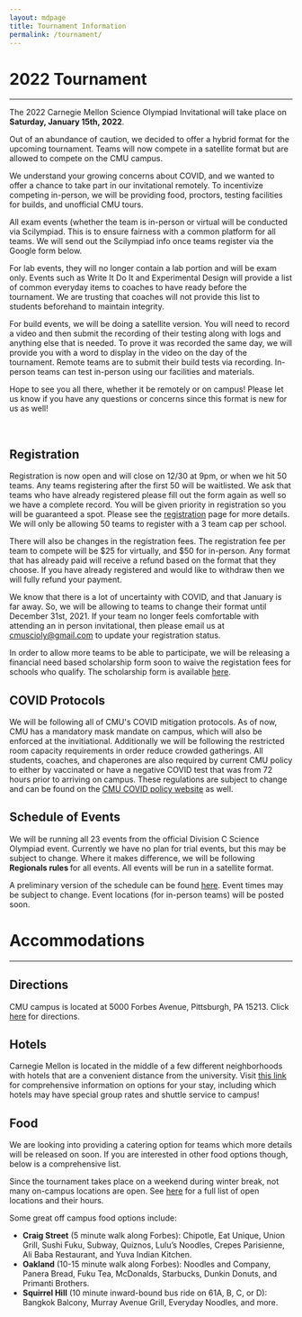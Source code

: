 ```yaml
---
layout: mdpage
title: Tournament Information
permalink: /tournament/
---
```


# 2022 Tournament
<hr>

<div class="row">

<div class="col">

<p>
The 2022 Carnegie Mellon Science Olympiad Invitational will take place on
<strong>Saturday, January 15th, 2022</strong>.
</p>

<p>
Out of an abundance of caution, we decided to offer a hybrid format for the upcoming tournament. Teams will now compete in a satellite format but are allowed to compete on the CMU campus. 
</p>
<p>
We understand your growing concerns about COVID, and we wanted to offer a chance to take part in our invitational remotely. To incentivize competing in-person, we will be providing food, proctors, testing facilities for builds, and unofficial CMU tours. 
</p>
<p>
All exam events (whether the team is in-person or virtual will be conducted via Scilympiad. This is to ensure fairness with a common platform for all teams. We will send out the Scilympiad info once teams register via the Google form below. 
</p>
<p>
For lab events, they will no longer contain a lab portion and will be exam only. Events such as Write It Do It and Experimental Design will provide a list of common everyday items to coaches to have ready before the tournament. We are trusting that coaches will not provide this list to students beforehand to maintain integrity. 
</p>
<p>
For build events, we will be doing a satellite version. You will need to record a video and then submit the recording of their testing along with logs and anything else that is needed. To prove it was recorded the same day, we will provide you with a word to display in the video on the day of the tournament. Remote teams are to submit their build tests via recording. In-person teams can test in-person using our facilities and materials.  
</p>
<p>
Hope to see you all there, whether it be remotely or on campus! Please let us know if you have any questions or concerns since this format is new for us as well!
</p>

<br>

<h2>Registration</h2>

<p>
Registration is now open and will close on 12/30 at 9pm, or when we hit 50 teams. Any teams registering after the first 50 will be waitlisted. We ask that teams who have already registered please fill out the form again as well so we have a complete record. You will be given priority in registration so you will be guaranteed a spot.  Please see the <a href="/registration">registration</a> page for more details. We will only be allowing 50 teams to register with a 3 team cap per school.
</p>
<p>
There will also be changes in the registration fees. The registration fee per team to compete will be $25 for virtually, and $50 for in-person. Any format that has already paid will receive a refund based on the format that they choose. If you have already registered and would like to withdraw then we will fully refund your payment. 
</p>

<p> 
We know that there is a lot of uncertainty with COVID, and that January is far away. So, we 
will be allowing to teams to change their format until December 31st, 2021. If 
your team no longer feels comfortable with attending an in person invitational, 
then please email us at <a href="mailto:cmuscioly@gmail.com">cmuscioly@gmail.com</a> to update your registration status. 
</p>

<p>
In order to allow more teams to be able to participate, we will be releasing a financial need
based scholarship form soon to waive the registation fees for schools who qualify.
The scholarship form is available <a href="https://forms.gle/7ZnYcxLkTaHXogz28">here</a>.
</p>

<h2>COVID Protocols</h2>
<p>
We will be following all of CMU's COVID mitigation protocols. As of now, CMU has a mandatory
mask mandate on campus, which will also be enforced at the invitiational. Additionally we will be following the
restricted room capacity requirements in order reduce crowded gatherings. All students, coaches, and chaperones are also required by current CMU policy to either by vaccinated or have a negative COVID test that was from 72 hours prior to arriving on campus. These regulations are subject to change and can be found on the <a href="https://www.cmu.edu/coronavirus/faqs/visitors.html">CMU COVID policy website</a> as well.
</p>

<h2>Schedule of Events</h2>

<p>
We will be running all 23 events from the official Division C Science Olympiad event. 
Currently we have no plan for trial events, but this may be subject to change. 
Where it makes difference, we will be following <strong> Regionals rules </strong> for all events.
All events will be run in a satellite format. 
</p>
<p>
A preliminary version of the schedule can be found <a href="https://docs.google.com/spreadsheets/d/1bV0PSX7svyK5UF2TvsRwgtxY0HMLlVw5np0gDxfFBO4/edit?usp=sharing" target="_blank">here</a>. Event times may be subject to change. Event locations (for in-person teams) will be posted soon. 
</p>

</div> <!-- .col -->
</div> <!-- .row -->

# Accommodations
<hr>

## Directions

CMU campus is located at 5000 Forbes Avenue, Pittsburgh, PA 15213. Click <a href="https://www.google.com/maps?saddr=My+Location&daddr=Carnegie+Mellon+University" target="_blank">here</a> for directions.

## Hotels

Carnegie Mellon is located in the middle of a few different neighborhoods with hotels that are a convenient distance from the university. Visit <a href="https://www.cmu.edu/parents/events/travel-and-hotels.html" target="_blank">this link</a> for comprehensive information on options for your stay, including which hotels may have special group rates and shuttle service to campus!

## Food

We are looking into providing a catering option for teams which more details will be released on soon.
If you are interested in other food options though, below is a comprehensive list. 

Since the tournament takes place on a weekend during winter break, not many on-campus locations are open. See <a href="https://apps.studentaffairs.cmu.edu/dining/conceptinfo/?page=listConceptsGrid&startDate=01%2F12%2F2019&searchLength=1&Search=&Locations=21&Locations=2&Locations=18&Locations=5&Locations=1&Locations=22&Locations=25&Locations=24&Locations=23&Locations=19&Locations=20&Locations=15&Locations=27&Locations=26&Locations=28&Locations=17" target="_blank">here</a> for a full list of open locations and their hours.

Some great off campus food options include:

- **Craig Street** (5 minute walk along Forbes): Chipotle, Eat Unique, Union Grill, Sushi Fuku, Subway, Quiznos, Lulu’s Noodles, Crepes Parisienne, Ali Baba Restaurant, and Yuva Indian Kitchen.
- **Oakland** (10-15 minute walk along Forbes): Noodles and Company, Panera Bread, Fuku Tea, McDonalds, Starbucks, Dunkin Donuts, and Primanti Brothers.
- **Squirrel Hill** (10 minute inward-bound bus ride on 61A, B, C, or D):  Bangkok Balcony, Murray Avenue Grill, Everyday Noodles, and more.

